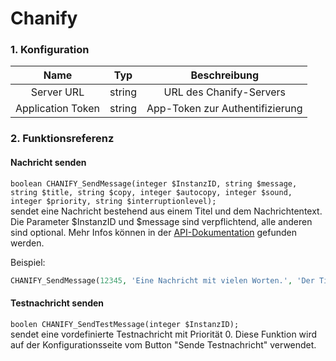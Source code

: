 # Chanify

### 1. Konfiguration

| Name                     | Typ       | Beschreibung                         |
| :----------------------: | :-------: | :----------------------------------: |
| Server URL               | string    | URL des Chanify-Servers               |
| Application Token        | string    | App-Token zur Authentifizierung      |

### 2. Funktionsreferenz

#### Nachricht senden
`boolean CHANIFY_SendMessage(integer $InstanzID, string $message, string $title, string $copy, integer $autocopy, integer $sound, integer $priority, string $interruptionlevel);`  
sendet eine Nachricht bestehend aus einem Titel und dem Nachrichtentext. Die Parameter $InstanzID und $message sind verpflichtend, alle anderen sind optional. Mehr Infos können in der [API-Dokumentation](https://github.com/chanify/chanify#http-api) gefunden werden.

Beispiel:
```php
CHANIFY_SendMessage(12345, 'Eine Nachricht mit vielen Worten.', 'Der Titel', 'Copy-Text', 1, 0, 5, 'active');
```

#### Testnachricht senden
`boolen CHANIFY_SendTestMessage(integer $InstanzID);`  
sendet eine vordefinierte Testnachricht mit Priorität 0. Diese Funktion wird auf der Konfigurationsseite vom Button "Sende Testnachricht" verwendet.